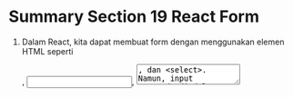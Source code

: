 # Summary Section 19 React Form

1. Dalam React, kita dapat membuat form dengan menggunakan elemen HTML seperti <form>, <input>, <textarea>, dan <select>. Namun, input yang ada di dalam form tersebut diatur menggunakan state dalam komponen React. Ketika nilai input berubah, state diperbarui dan nilai input akan berubah sesuai dengan state yang baru. Oleh karena itu, state harus didefinisikan dalam komponen React dan nilai input harus dihubungkan ke state.

2. Controlled component adalah input form yang diatur sepenuhnya oleh React. Nilai input diatur oleh state dan ketika nilai diubah, state juga diperbarui. Input dikontrol sepenuhnya oleh React, sehingga React juga dapat memvalidasi input. Controlled component memudahkan pengelolaan state dan interaksi dengan elemen form.

3. Uncontrolled component membiarkan DOM mengatur input dan nilai input tidak diatur oleh state. Namun, nilai input masih dapat diakses menggunakan referensi pada DOM elemen input. Uncontrolled component memudahkan penggunaan elemen form dalam situasi sederhana dan dapat mempercepat waktu pengembangan.

4. Penggunaan controlled component lebih disukai daripada uncontrolled component karena React dapat mengontrol nilai input dan memvalidasi input. Selain itu, controlled component juga memudahkan pengelolaan state dan interaksi dengan elemen form.. Ketika memilih antara controlled component dan uncontrolled component, perlu dipertimbangkan kompleksitas aplikasi, kebutuhan validasi input, dan faktor-faktor lain seperti kecepatan pengembangan dan efisiensi memori.

5. React juga menyediakan kemampuan untuk melakukan validasi input form. Validasi dapat dilakukan dengan membuat fungsi validasi yang memeriksa nilai input dan memberikan pesan kesalahan jika nilai input tidak valid. Validasi dapat dilakukan baik pada controlled component maupun uncontrolled component.
